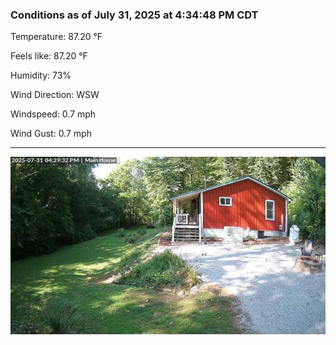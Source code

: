 ### Conditions as of July 31, 2025 at 4:34:48 PM CDT 

Temperature: 87.20 &deg;F

Feels like: 87.20 &deg;F

Humidity: 73%

Wind Direction: WSW

Windspeed: 0.7 mph

Wind Gust: 0.7 mph

---

<img src="./images/latest.jpeg"/>

